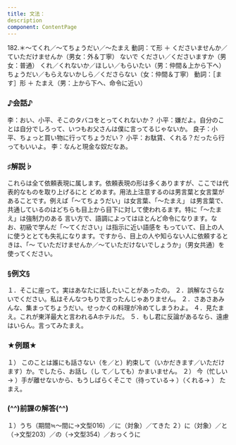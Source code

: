 ```yaml
---
title: 文法：
description
component: ContentPage
---
```



182.＊～てくれ／～てちょうだい／～たまえ
動詞：て形 ＋ くださいませんか／ていただけませんか（男女：外＆丁寧） ないで ください／くださいますか（男女：普通）
くれ／くれないか／ほしい／もらいたい（男：仲間＆上から下へ） ちょうだい／もらえないかしら／くださらない（女：仲間＆丁寧）
動詞：［ます］形 ＋ たまえ（男：上から下へ、命令に近い）
### ♪会話♪
李：おい、小平、そこのタバコをとってくれないか？
小平：嫌だよ。自分のことは自分でしろって、いつもお父さんは僕に言ってるじゃないか。 良子：小平、ちょっと買い物に行ってちょうだい？ 小平：お駄賃、くれる？だったら行ってもいいよ。
李：なんと現金な奴だなあ。
### ♯解説♭
これらは全て依頼表現に属します。依頼表現の形は多くありますが、ここでは代表的なものを取り上げるにと どめます。用法上注意するのは男言葉と女言葉があることです。例えば「～てちょうだい」は女言葉、「～たまえ」 は男言葉で、共通しているのはどちらも目上から目下に対して使われるます。特に「～たまえ」は強制力のある 言い方で、語調によってはほとんど命令になります。なお、初級で学んだ「～てください」は指示に近い語感を もっていて、目上の人に使うととても失礼になります。ですから、目上の人や知らない人に依頼するときは、「～ ていただけませんか／～ていただけないでしょうか」（男女共通）を使ってください。
### §例文§
１．そこに座って。実はあなたに話したいことがあったの。
２．誤解なさらないでください。私はそんなつもりで言ったんじゃありません。
２．さあさあみんな、集まってちょうだい。せっかくの料理が冷めてしまうわよ。
４．見たまえ。これが東洋最大と言われるAホテルだ。
５．もし君に反論があるなら、遠慮はいらん。言ってみたまえ。
### ★例題★
１） このことは誰にも話さない（を／と）約束して（いかだきます／いただけます）か。でしたら、お話し（し
て／しても）かまいません。
２） 今（忙しい→ ）手が離せないから、もうしばらくそこで（待っている→ ）（くれる→ ）
たまえ。
### (^^)前課の解答(^^)
１）うち（期間≒～間に→文型016）／に（対象）／てきた
２）に（対象）／と（→文型203）／の（→文型354）／おっくうに
